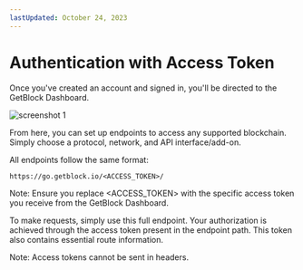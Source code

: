 ```yaml
---
lastUpdated: October 24, 2023
---
```


# Authentication with Access Token

Once you've created an account and signed in, you'll be directed to the GetBlock Dashboard.

![screenshot 1](https://storage.getblock.io/web/docs/get-started/auth-with-access-token/screenshot_1.webp)

From here, you can set up endpoints to access any supported blockchain. Simply choose a protocol, network, and API interface/add-on.

All endpoints follow the same format:

```https://go.getblock.io/<ACCESS_TOKEN>/```

Note: Ensure you replace <ACCESS_TOKEN> with the specific access token you receive from the GetBlock Dashboard.

To make requests, simply use this full endpoint. Your authorization is achieved through the access token present in the endpoint path. This token also contains essential route information.

Note: Access tokens cannot be sent in headers.

